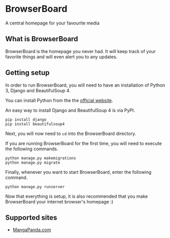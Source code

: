 # BrowserBoard
A central homepage for your favourite media

## What is BrowserBoard
BrowserBoard is the homepage you never had. It will keep track of your favorite things and will even alert you to any updates.

## Getting setup
In order to run BrowserBoard, you will need to have an installation of Python 3, Django and BeautifulSoup 4.

You can install Python from the the [official website](https://www.python.org).

An easy way to install Django and BeautifulSoup 4 is via PyPI.
```
pip install django
pip install beautifulsoup4
```

Next, you will now need to `cd` into the BrowserBoard directory.

If you are running BrowserBoard for the first time, you will need to execute the following commands.
```
python manage.py makemigrations
python manage.py migrate
```

Finally, whenever you want to start BrowserBoard, enter the following command.
```
python manage.py runserver
```

Now that everything is setup, it is also recommended that you make BrowserBoard your internet browser's homepage :)

## Supported sites
- [MangaPanda.com](https://www.mangapanda.com/)
